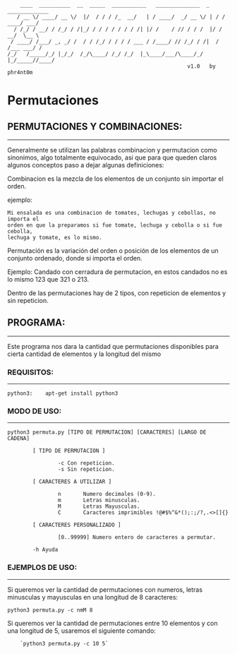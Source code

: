 ```
    ____  __________  __  _____  ___________   ______________  _   _____________	
   / __ \/ ____/ __ \/  |/  / / / /_  __/   | / ____/  _/ __ \/ | / / ____/ ___/	
  / /_/ / __/ / /_/ / /|_/ / / / / / / / /| |/ /    / // / / /  |/ / __/  \__ \		
 / ____/ /___/ _, _/ /  / / /_/ / / / / ___ / /____/ // /_/ / /|  / /___ ___/ /		
/_/   /_____/_/ |_/_/  /_/\____/ /_/ /_/  |_\____/___/\____/_/ |_/_____//____/		
                                                         v1.0   by phr4nt0m		
```

# Permutaciones 


## PERMUTACIONES Y COMBINACIONES:
------------------------------

Generalmente se utilizan las palabras combinacion y permutacion como sinonimos, algo totalmente equivocado, asi que para 
que queden claros algunos conceptos paso a dejar algunas definiciones:

Combinacion es la mezcla de los elementos de un conjunto sin importar el orden.
	
ejemplo:
	
	Mi ensalada es una combinacion de tomates, lechugas y cebollas, no importa el 
	orden en que la preparamos si fue tomate, lechuga y cebolla o si fue cebolla, 
	lechuga y tomate, es lo mismo.


Permutación es la variación del orden o posición de los elementos de un conjunto ordenado, donde si importa el orden.

Ejemplo:
	Candado con cerradura de permutacion, en estos candados no es lo mismo 123 que 321 o 213.

Dentro de las permutaciones hay de 2 tipos, con repeticion de elementos y sin repeticion. 

		
## PROGRAMA:
--------
Este programa nos dara la cantidad que permutaciones disponibles para cierta cantidad de elementos y la longitud del mismo 





### REQUISITOS:
----------
 
``` python3:	apt-get install python3 ```




### MODO DE USO:
-----------
```
python3 permuta.py [TIPO DE PERMUTACION] [CARACTERES] [LARGO DE CADENA]

        [ TIPO DE PERMUTACION ]

                -c Con repeticion.
                -s Sin repeticion.

        [ CARACTERES A UTILIZAR ]

                n       Numero decimales (0-9).
                m       Letras minusculas.
                M       Letras Mayusculas.
                C       Caracteres imprimibles !@#$%^&*();:;/?,.<>[]{}

        [ CARACTERES PERSONALIZADO ]

                [0..99999] Numero entero de caracteres a permutar.

        -h Ayuda
```



### EJEMPLOS DE USO:
---------------

Si queremos ver la cantidad de permutaciones con numeros, letras minusculas y mayusculas en una longitud de 8 caracteres:

`python3 permuta.py -c nmM 8`



Si queremos ver la cantidad de permutaciones entre 10 elementos y con una longitud de 5, usaremos el siguiente comando: 

        `python3 permuta.py -c 10 5`


